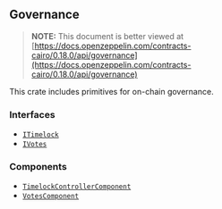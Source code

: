 ## Governance

> **NOTE:** This document is better viewed at [https://docs.openzeppelin.com/contracts-cairo/0.18.0/api/governance](https://docs.openzeppelin.com/contracts-cairo/0.18.0/api/governance)

This crate includes primitives for on-chain governance.

### Interfaces

- [`ITimelock`](https://docs.openzeppelin.com/contracts-cairo/0.18.0/api/governance#ITimelock)
- [`IVotes`](https://docs.openzeppelin.com/contracts-cairo/0.18.0/api/governance#IVotes)

### Components

- [`TimelockControllerComponent`](https://docs.openzeppelin.com/contracts-cairo/0.18.0/api/governance#TimelockControllerComponent)
- [`VotesComponent`](https://docs.openzeppelin.com/contracts-cairo/0.18.0/api/governance#VotesComponent)
